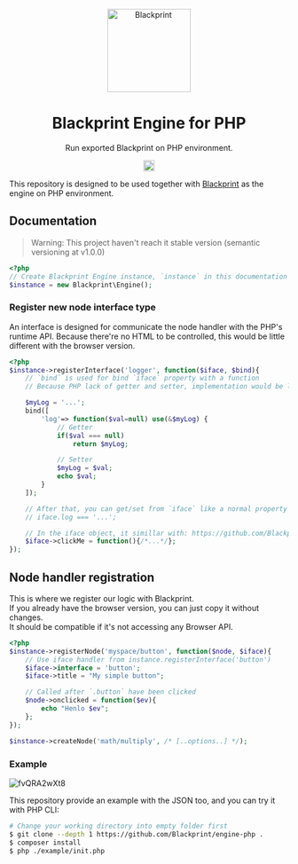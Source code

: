 <p align="center"><a href="#" target="_blank" rel="noopener noreferrer"><img width="150" src="https://avatars2.githubusercontent.com/u/61224306?s=150&v=4" alt="Blackprint"></a></p>

<h1 align="center">Blackprint Engine for PHP</h1>
<p align="center">Run exported Blackprint on PHP environment.</p>

<p align="center">
    <a href='https://github.com/Blackprint/Blackprint/blob/master/LICENSE'><img src='https://img.shields.io/badge/License-MIT-brightgreen.svg' height='20'></a>
</p>

This repository is designed to be used together with [Blackprint](https://github.com/Blackprint/Blackprint) as the engine on PHP environment.

## Documentation
> Warning: This project haven't reach it stable version (semantic versioning at v1.0.0)<br>

```php
<?php
// Create Blackprint Engine instance, `instance` in this documentation will refer to this
$instance = new Blackprint\Engine();
```

### Register new node interface type
An interface is designed for communicate the node handler with the PHP's runtime API. Because there're no HTML to be controlled, this would be little different with the browser version.

```php
<?php
$instance->registerInterface('logger', function($iface, $bind){
    // `bind` is used for bind `iface` property with a function
    // Because PHP lack of getter and setter, implementation would be little different

    $myLog = '...';
    bind([
        'log'=> function($val=null) use(&$myLog) {
            // Getter
            if($val === null)
                return $myLog;

            // Setter
            $myLog = $val;
            echo $val;
        }
    ]);

    // After that, you can get/set from `iface` like a normal property
    // iface.log === '...';

    // In the iface object, it simillar with: https://github.com/Blackprint/Blackprint
    $iface->clickMe = function(){/*...*/};
});
```

## Node handler registration
This is where we register our logic with Blackprint.<br>
If you already have the browser version, you can just copy it without changes.<br>
It should be compatible if it's not accessing any Browser API.<br>

```php
<?php
$instance->registerNode('myspace/button', function($node, $iface){
    // Use iface handler from instance.registerInterface('button')
    $iface->interface = 'button';
    $iface->title = "My simple button";

    // Called after `.button` have been clicked
    $node->onclicked = function($ev){
        echo "Henlo $ev";
    };
});

$instance->createNode('math/multiply', /* [..options..] */);
```

### Example
![fvQRA2wXt8](https://user-images.githubusercontent.com/11073373/82133948-eca50c80-981b-11ea-9e88-0fafd2841a41.png)

This repository provide an example with the JSON too, and you can try it with PHP CLI:<br>

```sh
# Change your working directory into empty folder first
$ git clone --depth 1 https://github.com/Blackprint/engine-php .
$ composer install
$ php ./example/init.php
```